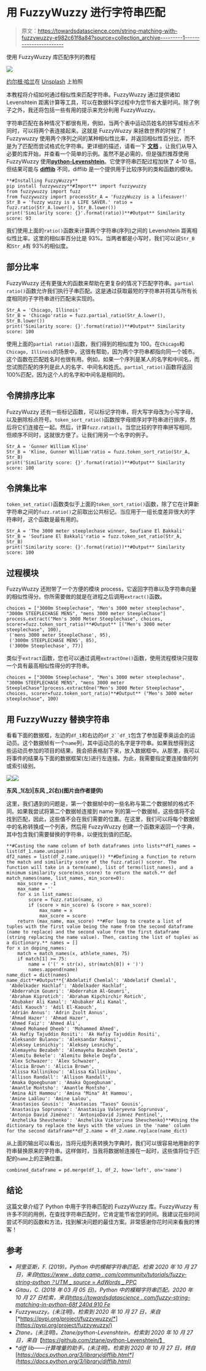 # 用 FuzzyWuzzy 进行字符串匹配

> 原文：<https://towardsdatascience.com/string-matching-with-fuzzywuzzy-e982c61f8a84?source=collection_archive---------1----------------------->

使用 FuzzyWuzzy 库匹配序列的教程

![](img/ad0e4b1a8bc34a2c026a7e68fee83d78.png)

[约尔根·哈兰](https://unsplash.com/@jhaland?utm_source=unsplash&utm_medium=referral&utm_content=creditCopyText)在 [Unsplash](https://unsplash.com/s/photos/twins?utm_source=unsplash&utm_medium=referral&utm_content=creditCopyText) 上拍照

本教程将介绍如何通过相似性来匹配字符串。FuzzyWuzzy 通过提供诸如 Levenshtein 距离计算等工具，可以在数据科学过程中为您节省大量时间。除了例子之外，我还将包括一些有用的提示来充分利用 FuzzyWuzzy。

字符串匹配在各种情况下都很有用，例如，当两个表中运动员姓名的拼写或标点不同时，可以将两个表连接起来。这就是 FuzzyWuzzy 来拯救世界的时候了！Fuzzywuzzy 使用两个序列之间的某种相似性比率，并返回相似性百分比，而不是为了匹配而尝试格式化字符串。更详细的描述，请看一下 [**文档**](https://pypi.org/project/fuzzywuzzy/) 。让我们从导入必要的库开始，并查看一个简单的示例。虽然不是必需的，但是强烈推荐使用 FuzzyWuzzy 使用[**python-Levenshtein**](https://github.com/ztane/python-Levenshtein/)。它使字符串匹配过程加快了 4-10 倍，但结果可能与 [**difflib**](https://docs.python.org/3/library/difflib.html) 不同，difflib 是一个提供用于比较序列的类和函数的模块。

```
**#Installing FuzzyWuzzy**
pip install fuzzywuzzy**#Import** import fuzzywuzzy
from fuzzywuzzy import fuzz
from fuzzywuzzy import processStr_A = 'FuzzyWuzzy is a lifesaver!'
Str_B = 'fuzzy wuzzy is a LIFE SAVER.' ratio = fuzz.ratio(Str_A.lower(), Str_B.lower())
print('Similarity score: {}'.format(ratio))**#Output** Similarity score: 93
```

我们使用上面的`ratio()`函数来计算两个字符串(序列)之间的 Levenshtein 距离相似性比率。这里的相似率百分比是 93%。当两者都是小写时，我们可以说`Str_B`和`Str_A`有 93%的相似度。

## 部分比率

FuzzyWuzzy 还有更强大的函数来帮助在更复杂的情况下匹配字符串。`partial ratio()`函数允许我们执行子串匹配。这是通过获取最短的字符串并将其与所有长度相同的子字符串进行匹配来实现的。

```
Str_A = 'Chicago, Illinois' 
Str_B = 'Chicago'ratio = fuzz.partial_ratio(Str_A.lower(), Str_B.lower())
print('Similarity score: {}'.format(ratio))**#Output** Similarity score: 100
```

使用上面的`partial ratio()`函数，我们得到的相似度为 100。在`Chicago`和`Chicago, Illinois`的场景中，这很有帮助，因为两个字符串都指向同一个城市。这个函数在匹配姓名时也很有用。例如，如果一个序列是某人的名字和中间名，而您试图匹配的序列是此人的名字、中间名和姓氏。`partial_ratio()`函数将返回 100%匹配，因为这个人的名字和中间名是相同的。

## 令牌排序比率

FuzzyWuzzy 还有一些标记函数，可以标记字符串，将大写字母改为小写字母，以及删除标点符号。`token_sort_ratio()`函数按字母顺序对字符串进行排序，然后将它们连接在一起。然后，计算`fuzz.ratio()`。当您比较的字符串拼写相同，但顺序不同时，这就很方便了。让我们用另一个名字的例子。

```
Str_A = 'Gunner William Kline' 
Str_B = 'Kline, Gunner William'ratio = fuzz.token_sort_ratio(Str_A, Str_B)
print('Similarity score: {}'.format(ratio))**#Output** Similarity score: 100
```

## 令牌集比率

`token_set_ratio()`函数类似于上面的`token_sort_ratio()`函数，除了它在计算新字符串之间的`fuzz.ratio()`之前取出公共标记。当应用于一组长度差异很大的字符串时，这个函数是最有用的。

```
Str_A = 'The 3000 meter steeplechase winner, Soufiane El Bakkali' 
Str_B = 'Soufiane El Bakkali'ratio = fuzz.token_set_ratio(Str_A, Str_B)
print('Similarity score: {}'.format(ratio))**#Output** Similarity score: 100
```

## 过程模块

FuzzyWuzzy 还附带了一个方便的模块 process，它返回字符串以及字符串向量的相似性得分。你所需要做的就是在进程之后调用`extract()`函数。

```
choices = ["3000m Steeplechase", "Men's 3000 meter steeplechase",                    "3000m STEEPLECHASE MENS", "mens 3000 meter SteepleChase"] process.extract("Men's 3000 Meter Steeplechase", choices, scorer=fuzz.token_sort_ratio)**#Output** [("Men's 3000 meter steeplechase", 100),
 ('mens 3000 meter SteepleChase', 95),
 ('3000m STEEPLECHASE MENS', 85),
 ('3000m Steeplechase', 77)]
```

类似于`extract`函数，您也可以通过调用`extractOne()`函数，使用流程模块只提取一个具有最高相似性得分的字符串。

```
choices = ["3000m Steeplechase", "Men's 3000 meter steeplechase",                    "3000m STEEPLECHASE MENS", "mens 3000 meter SteepleChase"]process.extractOne("Men's 3000 Meter Steeplechase", choices, scorer=fuzz.token_sort_ratio)**#Output** ("Men's 3000 meter steeplechase", 100)
```

## 用 FuzzyWuzzy 替换字符串

看看下面的数据框，左边的`df_1`和右边的`df_2``df_1`包含了参加夏季奥运会的运动员。这个数据帧有一个`name`列，其中运动员的名字是字符串。如果我想得到这些运动员参加的项目的结果，我会把表格刮下来，放入数据框中。从那里，我可以将事件的结果与下面的数据框架(左)进行左连接。为此，我需要指定要连接值的列或索引级别。

![](img/d9205bee5e765ff9947e1304fb61ac43.png)![](img/de5dedd45589dbb09b2d51a15c1c3930.png)

**东风 _1(左)|东风 _2(右)(图片由作者提供)**

这里，我们遇到的问题是，第一个数据帧中的一些名称与第二个数据帧的格式不同。如果我尝试将第二个数据帧连接到 name 列的第一个数据帧，这些值将不会找到匹配，因此，这些值不会在我们需要的位置。在这里，我们可以将每个数据帧中的名称转换成一个列表，然后用 FuzzyWuzzy 创建一个函数来返回一个字典，其中包含我们需要替换的字符串，以便找到值的匹配。

```
**#Casting the name column of both dataframes into lists**df1_names = list(df_1.name.unique())
df2_names = list(df_2.name.unique()) **#Defining a function to return the match and similarity score of the fuzz.ratio() scorer. The function will take in a term(name), list of terms(list_names), and a minimum similarity score(min_score) to return the match.** def match_names(name, list_names, min_score=0):
    max_score = -1
    max_name = ''
    for x in list_names:
        score = fuzz.ratio(name, x)
        if (score > min_score) & (score > max_score):
            max_name = x
            max_score = score
    return (max_name, max_score) **#For loop to create a list of tuples with the first value being the name from the second dataframe (name to replace) and the second value from the first dataframe (string replacing the name value). Then, casting the list of tuples as a dictionary.** names = []
for x in doping_names:
    match = match_names(x, athlete_names, 75)
    if match[1] >= 75:
        name = ('(' + str(x), str(match[0]) + ')')
        names.append(name)
name_dict = dict(names)
name_dict**#Output**{'Abdelatif Chemlal': 'Abdelatif Chemlal',
 'Abdelkader Hachlaf': 'Abdelkader Hachlaf',
 'Abderrahim Goumri': 'Abderrahim Al-Goumri',
 'Abraham Kiprotich': 'Abraham Kipchirchir Rotich',
 'Abubaker Ali Kamal': 'Abubaker Ali Kamal',
 'Adil Kaouch': 'Adil El-Kaouch',
 'Adrián Annus': 'Adrin Zsolt Annus',
 'Ahmad Hazer': 'Ahmad Hazer',
 'Ahmed Faiz': 'Ahmed Ali',
 'Ahmed Mohamed Dheeb': 'Mohammed Ahmed',
 'Ak Hafiy Tajuddin Rositi': 'Ak Hafiy Tajuddin Rositi',
 'Aleksandr Bulanov': 'Aleksandar Rakovi',
 'Aleksey Lesnichiy': 'Aleksey Lesnichy',
 'Alemayehu Bezabeh': 'Alemayehu Bezabeh Desta',
 'Alemitu Bekele': 'Alemitu Bekele Degfa',
 'Alex Schwazer': 'Alex Schwazer',
 'Alicia Brown': 'Alicia Brown',
 'Alissa Kallinikou': 'Alissa Kallinikou',
 'Allison Randall': 'Allison Randall',
 'Amaka Ogoegbunam': 'Amaka Ogoegbunam',
 'Amantle Montsho': 'Amantle Montsho',
 'Amina Aït Hammou': 'Amina "Mina" At Hammou',
 'Amine Laâlou': 'Amine Lalou',
 'Anastasios Gousis': 'Anastasios "Tasos" Gousis',
 'Anastasiya Soprunova': 'Anastasiya Valeryevna Soprunova',
 'Antonio David Jiménez': 'AntonioDavid Jimnez Pentinel',
 'Anzhelika Shevchenko': 'Anzhelika Viktorivna Shevchenko}**#Using the dictionary to replace the keys with the values in the 'name' column for the second dataframe**df_2.name = df_2.name.replace(name_dict)
```

从上面的输出可以看出，当将元组列表转换为字典时，我们可以很容易地用新的字符串替换原来的字符串。这样做时，当我将数据帧连接在一起时，这些值将位于匹配的`name`上的正确位置。

```
combined_dataframe = pd.merge(df_1, df_2, how='left', on='name')
```

## 结论

这篇文章介绍了 Python 中用于字符串匹配的 FuzzyWuzzy 库。FuzzyWuzzy 有许多不同的用例，在查找字符串匹配时，它肯定能节省您的时间。我建议花些时间尝试不同的函数和方法，找到解决问题的最佳方案。非常感谢你花时间来看我的博客！

## 参考

*   *阿里亚斯，F. (2019)。Python 中的模糊字符串匹配。检索 2020 年 10 月 27 日，来自*[*https://www . data camp . com/community/tutorials/fuzzy-string-python？UTM _ source = AdWords _ PPC*](https://www.datacamp.com/community/tutorials/fuzzy-string-python?utm_source=adwords_ppc)
*   *Gitau，C. (2018 年 03 月 05 日)。Python 中的模糊字符串匹配。2020 年 10 月 27 日检索，来自*[*https://towardsdatascience . com/fuzzy-string-matching-in-python-68f 240d 910 Fe*](/fuzzy-string-matching-in-python-68f240d910fe)
*   *Fuzzywuzzy。(未注明)。检索到 2020 年 10 月 27 日，来自*[*https://pypi.org/project/fuzzywuzzy/*](https://pypi.org/project/fuzzywuzzy/)
*   *Ztane。(未注明)。Ztane/python-Levenshtein。检索到 2020 年 10 月 27 日，来自*【https://github.com/ztane/python-Levenshtein/】
*   **diff lib——计算增量的助手。(未注明)。检索到 2020 年 10 月 27 日，转自*[*https://docs.python.org/3/library/difflib.html*](https://docs.python.org/3/library/difflib.html)*